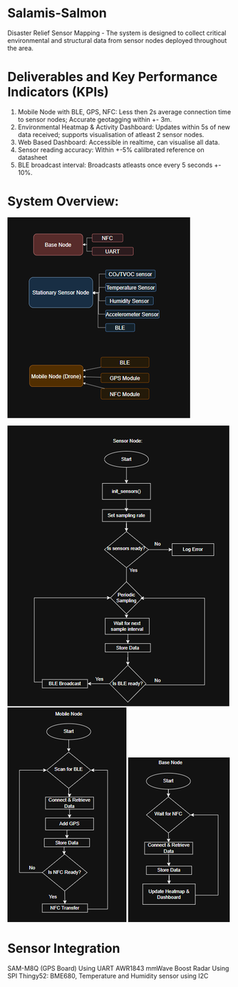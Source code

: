 # Salamis-Salmon
Disaster Relief Sensor Mapping - The system is designed to collect critical environmental and structural data from sensor nodes deployed throughout the area.

# Deliverables and Key Performance Indicators (KPIs)
1. Mobile Node with BLE, GPS, NFC: Less then 2s average connection time to sensor nodes; Accurate geotagging within +- 3m.
2. Environmental Heatmap & Activity Dashboard: Updates within 5s of new data received; supports visualisation of atleast 2 sensor nodes.
3. Web Based Dashboard: Accessible in realtime, can visualise all data.
4. Sensor reading accuracy: Within +-5% calilbrated reference on datasheet
5. BLE broadcast interval: Broadcasts atleasts once every 5 seconds +- 10%.

# System Overview:

![System Block Diagram](assets/system_block_diagram.png)

![Sensor Node Flow Chart](assets/sensor_node.png)
![Mobile Node Flow Chart](assets/mobile_node.png)
![Base Node Flow Chart](assets/base_node.png)

# Sensor Integration

SAM-M8Q (GPS Board) Using UART
AWR1843 mmWave Boost Radar Using SPI
Thingy52: BME680, Temperature and Humidity sensor using I2C
